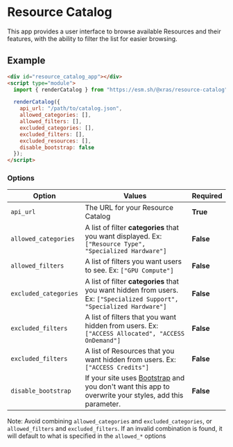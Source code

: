 # Resource Catalog

This app provides a user interface to browse available Resources and their features, with the ability to filter the list for easier browsing.

## Example

```html
<div id="resource_catalog_app"></div>
<script type="module">
  import { renderCatalog } from "https://esm.sh/@xras/resource-catalog";

  renderCatalog({
    api_url: "/path/to/catalog.json",
    allowed_categories: [],
    allowed_filters: [],
    excluded_categories: [],
    excluded_filters: [],
    excluded_resources: [],
    disable_bootstrap: false
  });
</script>
```

### Options
| Option  | Values | Required |
| ---     | ---    | ---      |
| `api_url` | The URL for your Resource Catalog | **True** |
| `allowed_categories` | A list of filter **categories** that you want displayed. Ex: `["Resource Type", "Specialized Hardware"]` | **False** |
| `allowed_filters` | A list of filters you want users to see. Ex: `["GPU Compute"]` | **False** |
| `excluded_categories` | A list of filter **categories** that you want hidden from users. Ex: `["Specialized Support", "Specialized Hardware"]` | **False** |
| `excluded_filters` | A list of filters that you want hidden from users. Ex: `["ACCESS Allocated", "ACCESS OnDemand"]`  | **False** |
| `excluded_filters` | A list of Resources that you want hidden from users. Ex: `["ACCESS Credits"]`  | **False** |
| `disable_bootstrap` | If your site uses [Bootstrap](https://getbootstrap.com/) and you don't want this app to overwrite your styles, add this parameter.  | **False** |

Note: Avoid combining `allowed_categories` and `excluded_categories`, or `allowed_filters` and `excluded_filters`. If an invalid combination is found, it will default to what is specified in the `allowed_*` options
